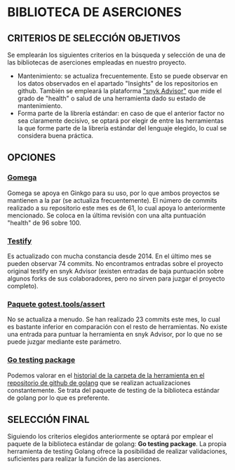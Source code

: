 # BIBLIOTECA DE ASERCIONES

## CRITERIOS DE SELECCIÓN OBJETIVOS

Se emplearán los siguientes criterios en la búsqueda y selección de una de las bibliotecas de aserciones empleadas en nuestro proyecto.

- Mantenimiento: se actualiza frecuentemente. Esto se puede observar en los datos observados en el apartado "Insights" de los repositorios en github. También se empleará la plataforma ["snyk Advisor"](https://snyk.io/advisor/golang) que mide el grado de "health" o salud de una herramienta dado su estado de mantenimiento.
- Forma parte de la librería estándar: en caso de que el anterior factor no sea claramente decisivo, se optará por elegir de entre las herramientas la que forme parte de la librería estándar del lenguaje elegido, lo cual se considera buena práctica.

## OPCIONES

### [Gomega](https://github.com/onsi/gomega)

Gomega se apoya en Ginkgo para su uso, por lo que ambos proyectos se mantienen a la par (se actualiza frecuentemente). El número de commits realizado a su repositorio este mes es de 61, lo cual apoya lo anteriormente mencionado. Se coloca en la última revisión con una alta puntuación "health" de 96 sobre 100.

### [Testify](https://github.com/stretchr/testify)

Es actualizado con mucha constancia desde 2014. En el último mes se pueden observar 74 commits. No encontramos entradas sobre el proyecto original testify en snyk Advisor (existen entradas de baja puntuación sobre algunos forks de sus colaboradores, pero no sirven para juzgar el proyecto completo).

### [Paquete gotest.tools/assert](https://github.com/gotestyourself/gotest.tools)

No se actualiza a menudo. Se han realizado 23 commits este mes, lo cual es bastante inferior en comparación con el resto de herramientas. No existe una entrada para puntuar la herramienta en snyk Advisor, por lo que no se puede juzgar mediante este parámetro.

### [Go testing package](https://pkg.go.dev/testing)

Podemos valorar en el [historial de la carpeta de la herramienta en el repositorio de github de golang](https://github.com/golang/go/commits/master/src/testing) que se realizan actualizaciones constantemente. Se trata del paquete de testing de la biblioteca estándar de golang por lo que es preferente.

## SELECCIÓN FINAL

Siguiendo los criterios elegidos anteriormente se optará por emplear el paquete de la biblioteca estándar de golang: **Go testing package**. La propia herramienta de testing Golang ofrece la posibilidad de realizar validaciones, suficientes para realizar la función de las aserciones.
